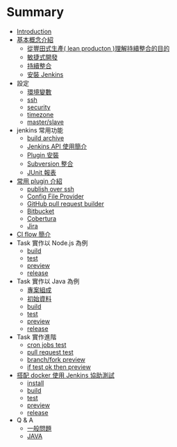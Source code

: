 # Summary

* [Introduction](README.md)
* [基本概念介紹](basic/README.md)
   * [從豐田式生產( lean producton )理解持續整合的目的](basic/lean.md)
   * [敏捷式開發](basic/agile.md)
   * [持續整合](basic/continuous-integration.md)
   * [安裝 Jenkins](basic/install.md)
* 設定
   * [環境變數](setup/env.md)
   * [ssh](setup/ssh.md)
   * [security](setup/security.md)
   * [timezone](setup/timezone.md)
   * [master/slave](setup/master-slave.md)
* jenkins 常用功能
   * [build archive](common/build-archive.md)
   * [Jenkins API 使用簡介](common/api.md)
   * [Plugin 安裝](common/plugin.md)
   * [Subversion 整合](common/subversion.md)
   * [JUnit 報表](common/test-report.md)
* [常用 plugin 介紹](plugin/README.md)
   * [publish over ssh](plugin/publish-over-ssh.md)
   * [Config File Provider](plugin/config-file-provider.md)
   * [GitHub pull request builder](plugin/github_pull_request_builder.md)
   * [Bitbucket](plugin/bitbucket.md)
   * [Cobertura](plugin/cobertura.md)
   * [Jira](plugin/jira.md)
* [CI flow 簡介](task/flow.md)
* Task 實作以 Node.js 為例
   * [build](task/nodejs/build.md)
   * [test](task/nodejs/test.md)
   * [preview](task/nodejs/preview.md)
   * [release](task/nodejs/release.md)
* Task 實作以 Java 為例
   * [專案組成](task/java/projectmd.md)
   * [初始資料](task/java/inital.md)
   * [build](task/java/build.md)
   * [test](task/java/test.md)
   * [preview](task/java/preview.md)
   * [release](task/java/release.md)
* Task 實作進階
   * [cron jobs test](task/cron_test.md)
   * [pull request test](task/pr_test.md)
   * [branch/fork preview](task/branch_fork_preview.md)
   * [if test ok then preview](task/if_test_ok_then_preview.md)
* [搭配 docker 使用 Jenkins 協助測試](withDocker/README.md)
   * [install](withDocker/install.md)
   * [build](withDocker/build.md)
   * [test](withDocker/test.md)
   * [preview](withDocker/preview.md)
   * [release](withDocker/release.md)
* Q & A
   * [一般問題](QA/general.md)
   * [JAVA](QA/java.md)

